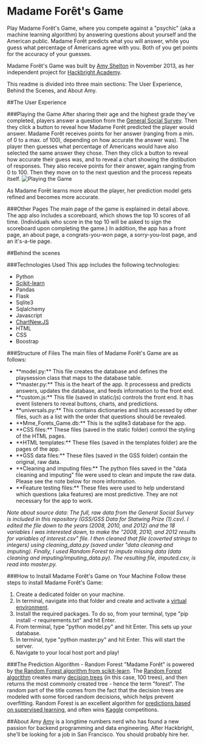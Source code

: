 Madame Forêt's Game
===============
Play Madame Forêt's Game, where you compete against a "psychic" (aka a machine learning algorithm) by answering questions about yourself and the American public. Madame Forêt predicts what you will answer, while you guess what percentage of Americans agree with you. Both of you get points for the accuracy of your guesses.

Madame Forêt's Game was built by <a href="http://amydshelton.com">Amy Shelton</a> in November 2013, as her independent project for <a href="http://www.hackbrightacademy.com/">Hackbright Academy</a>.

This readme is divided into three main sections: The User Experience, Behind the Scenes, and About Amy. 



##The User Experience

###Playing the Game
After sharing their age and the highest grade they've completed, players answer a question from the <a href="http://en.wikipedia.org/wiki/General_Social_Survey">General Social Survey</a>. Then they click a button to reveal how Madame Forêt predicted the player would answer.  Madame Forêt receives points for her answer (ranging from a min. of 0 to a max. of 100), depending on how accurate the answer was). The player then guesses what percentage of Americans would have also selected the same answer they chose. Then they click a button to reveal how accurate their guess was, and to reveal a chart showing the distibution of responses. They also receive points for their answer, again ranging from 0 to 100. Then they move on to the next question and the process repeats itself.
![](https://github.com/amydshelton/Mme-Forets-Game/blob/master/static/img/for_github_readme/User_experience.gif?raw=true "Playing the Game")

As Madame Forêt learns more about the player, her prediction model gets refined and becomes more accurate.

###Other Pages
The main page of the game is explained in detail above. The app also includes a scoreboard, which shows the top 10 scores of all time. (Individuals who score in the top 10 will be asked to sign the scoreboard upon completing the game.) In addition, the app has a front page, an about page, a congrats-you-won page, a sorry-you-lost page, and an it's-a-tie page. 


##Behind the scenes

###Technologies Used
This app includes the following technologies:<ul>
<li>Python</li>
<li><a href="http://scikit-learn.org/stable/modules/generated/sklearn.ensemble.RandomForestClassifier.html">Scikit-learn</a></li>
<li>Pandas</li>
<li>Flask</li>
<li>Sqlite3</li>
<li>Sqlalchemy</li>
<li>Javascript</li>
<li><a href="https://github.com/FVANCOP/ChartNew.js/">ChartNew.JS</a></li>
<li>HTML</li>
<li>CSS</li>
<li>Boostrap</li>
</ul>

###Structure of Files
The main files of Madame Forêt's Game are as follows:<ul>
<li>**model.py:** This file creates the database and defines the playsession class that maps to the database table.</li>
<li>**master.py:** This is the heart of the app. It processess and predicts answers, updates the database, and feeds information to the front end.</li>
<li>**custom.js:** This file (saved in static/js) controls the front end. It has event listeners to reveal buttons, charts, and predictions.</li>
<li>**universals.py:** This contains dictionaries and lists accessed by other files, such as a list with the order that questions should be revealed.</li>
<li>**Mme_Forets_Game.db:** This is the sqlite3 database for the app.
<li>**CSS files:** These files (saved in the static folder) control the styling of the HTML pages. </li>
<li>**HTML templates:** These files (saved in the templates folder) are the pages of the app.</li>
<li>**GSS data files:** These files (saved in the GSS folder) contain the original, raw data.</li>
<li>**Cleaning and imputing files:** The python files saved in the "data cleaning and imputing" file were used to clean and impute the raw data.  Please see the note below for more information.
<li>**Feature testing files:** These files were used to help understand which questions (aka features) are most predictive. They are not necessary for the app to work.</li>
</ul>

*Note about source data: The full, raw data from the General Social Survey is included in this repository (GSS/GSS Data for Statwing Prize (1).csv). I edited the file down to the years (2008, 2010, and 2012) and the 18 variables I was interested down, to make the "2008, 2010, and 2012 results for variables of interest.csv" file. I then cleaned that file (coverted strings to integers) using cleaning_data.py (saved under "data cleaning and imputing). Finally, I used Random Forest to impute missing data (data cleaning and imputing/imputing_data.py). The resulting file, imputed.csv, is read into master.py.*

###How to Install Madame Forêt's Game on Your Machine
Follow these steps to install Madame Forêt's Game:
<ol>
<li>Create a dedicated folder on your machine.</li>
<li>In terminal, navigate into that folder and create and activate a <a href="http://virtualenv.readthedocs.org/en/latest/virtualenv.html">virtual environment</a>.</li>
<li>Install the required packages. To do so, from your terminal, type "pip install -r requirements.txt" and hit Enter.</li>
<li>From terminal, type "python model.py" and hit Enter. This sets up your database.</li>
<li>In terminal, type "python master.py" and hit Enter. This will start the server.</li>
<li>Navigate to your local host port and play!</li>
</ol>

###The Prediction Algorithm - Random Forest
"Madame Forêt" is powered by <a href="http://scikit-learn.org/stable/modules/generated/sklearn.ensemble.RandomForestClassifier.html">the Random Forest algorithm from scikit-learn</a>. The <a href="http://en.wikipedia.org/wiki/Random_forest">Random Forest algorithm</a> creates many <a href="http://en.wikipedia.org/wiki/Decision_tree">decision trees</a> (in this case, 100 trees), and then returns the most commonly created tree - hence the term "forest". The random part of the title comes from the fact that the decision trees are modeled with some forced random decisions, which helps prevent overfitting. Random Forest is an excellent algorithm for <a href="http://strataconf.com/strata2012/public/schedule/detail/22658">predictions based on supervised learning</a>, and often wins <a href="https://www.kaggle.com/wiki/RandomForests">Kaggle</a> competitions. 

##About Amy
<a href="http://amydshelton.com">Amy</a> is a longtime numbers nerd who has found a new passion for backend programming and data engineering. After Hackbright, she'll be looking for a job in San Francisco. You should probably hire her.
